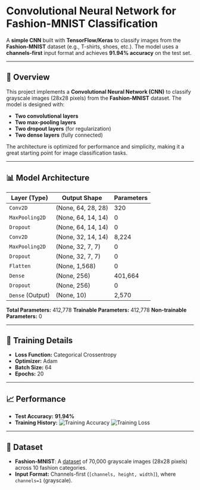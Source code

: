 # Convolutional Neural Network for Fashion-MNIST Classification

A **simple CNN** built with **TensorFlow/Keras** to classify images from the **Fashion-MNIST** dataset (e.g., T-shirts, shoes, etc.). The model uses a **channels-first** input format and achieves **91.94% accuracy** on the test set.

---

## 📌 Overview
This project implements a **Convolutional Neural Network (CNN)** to classify grayscale images (28x28 pixels) from the **Fashion-MNIST** dataset. The model is designed with:
- **Two convolutional layers**
- **Two max-pooling layers**
- **Two dropout layers** (for regularization)
- **Two dense layers** (fully connected)

The architecture is optimized for performance and simplicity, making it a great starting point for image classification tasks.

---

## 📊 Model Architecture

| Layer (Type)               | Output Shape         | Parameters |
|----------------------------|----------------------|------------|
| `Conv2D`                   | (None, 64, 28, 28)   | 320        |
| `MaxPooling2D`             | (None, 64, 14, 14)   | 0          |
| `Dropout`                  | (None, 64, 14, 14)   | 0          |
| `Conv2D`                   | (None, 32, 14, 14)   | 8,224      |
| `MaxPooling2D`             | (None, 32, 7, 7)     | 0          |
| `Dropout`                  | (None, 32, 7, 7)     | 0          |
| `Flatten`                  | (None, 1,568)        | 0          |
| `Dense`                    | (None, 256)          | 401,664    |
| `Dropout`                  | (None, 256)          | 0          |
| `Dense` (Output)           | (None, 10)           | 2,570      |

**Total Parameters:** 412,778
**Trainable Parameters:** 412,778
**Non-trainable Parameters:** 0

---

## 🔧 Training Details
- **Loss Function:** Categorical Crossentropy
- **Optimizer:** Adam
- **Batch Size:** 64
- **Epochs:** 20

---

## 📈 Performance
- **Test Accuracy:** **91.94%**
- **Training History:**
  ![Training Accuracy](reports/acc.png)
  ![Training Loss](reports/loss.png)

---

## 📂 Dataset
- **Fashion-MNIST**: A [dataset](https://github.com/zalandoresearch/fashion-mnist) of 70,000 grayscale images (28x28 pixels) across 10 fashion categories.
- **Input Format:** Channels-first (`[channels, height, width]`), where `channels=1` (grayscale).
